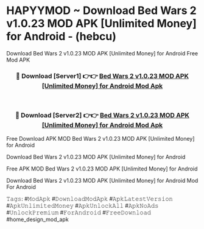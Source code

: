 # HAPYYMOD ~ Download Bed Wars 2 v1.0.23 MOD APK [Unlimited Money] for Android - (hebcu)
Download Bed Wars 2 v1.0.23 MOD APK [Unlimited Money] for Android Free Mod APK

<div align="center">
<h3>🔴 Download [Server1] 👉👉 <a href="https://apk-comot.site?title=Bed_Wars_2_v1.0.23_MOD_APK_[Unlimited_Money]_for_Android">Bed Wars 2 v1.0.23 MOD APK [Unlimited Money] for Android Mod Apk</a></h3><br>

<h3>🔴 Download [Server2] 👉👉 <a href="https://apk-comot.site?title=Bed_Wars_2_v1.0.23_MOD_APK_[Unlimited_Money]_for_Android">Bed Wars 2 v1.0.23 MOD APK [Unlimited Money] for Android Mod Apk</a></h3>
</div>


Free Download APK MOD Bed Wars 2 v1.0.23 MOD APK [Unlimited Money] for Android

Download Bed Wars 2 v1.0.23 MOD APK [Unlimited Money] for Android 

Free APK MOD Bed Wars 2 v1.0.23 MOD APK [Unlimited Money] for Android 

Download Bed Wars 2 v1.0.23 MOD APK [Unlimited Money] for Android Mod For Android

𝚃𝚊𝚐𝚜: #𝙼𝚘𝚍𝙰𝚙𝚔 #𝙳𝚘𝚠𝚗𝚕𝚘𝚊𝚍𝙼𝚘𝚍𝙰𝚙𝚔 #𝙰𝚙𝚔𝙻𝚊𝚝𝚎𝚜𝚝𝚅𝚎𝚛𝚜𝚒𝚘𝚗 #𝙰𝚙𝚔𝚄𝚗𝚕𝚒𝚖𝚒𝚝𝚎𝚍𝙼𝚘𝚗𝚎𝚢 #𝙰𝚙𝚔𝚄𝚗𝚕𝚘𝚌𝚔𝙰𝚕𝚕 #𝙰𝚙𝚔𝙽𝚘𝙰𝚍𝚜 #𝚄𝚗𝚕𝚘𝚌𝚔𝙿𝚛𝚎𝚖𝚒𝚞𝚖 #𝙵𝚘𝚛𝙰𝚗𝚍𝚛𝚘𝚒𝚍 #𝙵𝚛𝚎𝚎𝙳𝚘𝚠𝚗𝚕𝚘𝚊𝚍 #home_design_mod_apk